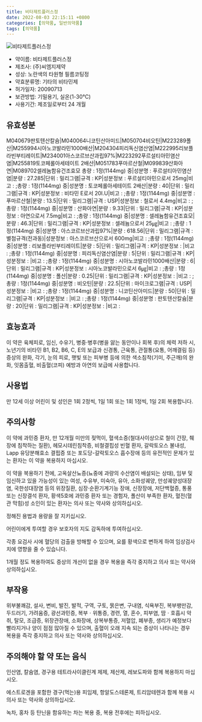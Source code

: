 ```yaml
---
title: 비타제트플러스정
date: 2022-08-03 22:15:11 +0800
categories: [의약품, 일반의약품]
tags: [의약품]
---
```

![비타제트플러스정](https://nedrug.mfds.go.kr/pbp/cmn/itemImageDownload/147426438997500010)

- 약이름: 비타제트플러스정
- 제조사: (주)씨엠지제약
- 성상: 노란색의 타원형 필름코팅정
- 약효분류명: 기타의 비타민제
- 허가일자: 20090713
- 보관방법: 기밀용기, 실온(1-30℃)
- 사용기간: 제조일로부터 24 개월
## 유효성분
M040679판토텐산칼슘|M040064니코틴산아미드|M050704비오틴|M223289폴산|M255994시아노코발라민1000배산|M204304피리독신염산염|M222995리보플라빈부티레이트|M234001아스코르브산과립97%|M223292푸르설티아민염산염|M255819토코페롤아세테이트 2배산|M051783푸마르산철|M099839산화아연|M089702셀레늄함유건조효모
총량 : 1정(1144mg) 중|성분명 : 푸르설티아민염산염|분량 : 27.285|단위 : 밀리그램|규격 : KP|성분정보 : 푸르설티아민으로서 25mg|비고 : ;총량 : 1정(1144mg) 중|성분명 : 토코페롤아세테이트 2배산|분량 : 40|단위 : 밀리그램|규격 : KP|성분정보 : 비타민 E로서 20I.U|비고 : ;총량 : 1정(1144mg) 중|성분명 : 푸마르산철|분량 : 13.5|단위 : 밀리그램|규격 : USP|성분정보 : 철로서 4.4mg|비고 : ;총량 : 1정(1144mg) 중|성분명 : 산화아연|분량 : 9.33|단위 : 밀리그램|규격 : KP|성분정보 : 아연으로서 7.5mg|비고 : ;총량 : 1정(1144mg) 중|성분명 : 셀레늄함유건조효모|분량 : 46.3|단위 : 밀리그램|규격 : KP|성분정보 : 셀레늄으로서 25㎍|비고 : ;총량 : 1정(1144mg) 중|성분명 : 아스코르브산과립97%|분량 : 618.56|단위 : 밀리그램|규격 : 별첨규격(전과동)|성분정보 : 아스코르브산으로서 600mg|비고 : ;총량 : 1정(1144mg) 중|성분명 : 리보플라빈부티레이트|분량 : 5|단위 : 밀리그램|규격 : KP|성분정보 : |비고 : ;총량 : 1정(1144mg) 중|성분명 : 피리독신염산염|분량 : 5|단위 : 밀리그램|규격 : KP|성분정보 : |비고 : ;총량 : 1정(1144mg) 중|성분명 : 시아노코발라민1000배산|분량 : 6|단위 : 밀리그램|규격 : KP|성분정보 : 시아노코발라민으로서 6㎍|비고 : ;총량 : 1정(1144mg) 중|성분명 : 폴산|분량 : 0.25|단위 : 밀리그램|규격 : KP|성분정보 : |비고 : ;총량 : 1정(1144mg) 중|성분명 : 비오틴|분량 : 22.5|단위 : 마이크로그램|규격 : USP|성분정보 : |비고 : ;총량 : 1정(1144mg) 중|성분명 : 니코틴산아미드|분량 : 50|단위 : 밀리그램|규격 : KP|성분정보 : |비고 : ;총량 : 1정(1144mg) 중|성분명 : 판토텐산칼슘|분량 : 20|단위 : 밀리그램|규격 : KP|성분정보 : |비고 :
## 효능효과
이 약은 육체피로, 임신, 수유기, 병중·병후(병을 앓는 동안이나 회복 후)의 체력 저하 시, 노년기의 비타민 B1, B2, B6, C, E의 보급과 신경통, 근육통, 관절통(요통, 어깨결림 등) 증상의 완화, 각기, 눈의 피로, 햇빛 또는 피부병 등에 의한 색소침착(기미, 주근깨)의 완화, 잇몸출혈, 비출혈(코피) 예방과 아연의 보급에 사용합니다.

## 사용법
만 12세 이상 어린이 및 성인은 1회 2정씩, 1일 1회 또는 1회 1정씩, 1일 2회 복용합니다.

## 주의사항
이 약에 과민증 환자, 만 12개월 미만의 젖먹이, 혈색소증(철대사이상으로 철이 간장, 췌장에 침착하는 질환), 헤모시데린침착증, 비철결핍성 빈혈 환자, 갈락토오스 불내성, Lapp 유당분해효소 결핍증 또는 포도당-갈락토오스 흡수장애 등의 유전적인 문제가 있는 환자는 이 약을 복용하지 마십시오.

이 약을 복용하기 전에, 고옥살산뇨증(뇨중에 과량의 수산염이 배설되는 상태), 임부 및 임신하고 있을 가능성이 있는 여성, 수유부, 미숙아, 유아, 소화성궤양, 만성궤양성대장염, 국한성대장염 등의 위장질환, 심장·순환기계기능 장애, 신장장애, 저단백혈증, 통풍 또는 신장결석 환자, 황색5호에 과민증 환자 또는 경험자, 폴산이 부족한 환자, 혈전(혈관 막힘)성 소인이 있는 환자는 의사 또는 약사와 상의하십시오.

정해진 용법과 용량을 잘 지키십시오.

어린이에게 투여할 경우 보호자의 지도 감독하에 투여하십시오.

각종 요검사 시에 혈당의 검출을 방해할 수 있으며, 요를 황색으로 변하게 하여 임상검사치에 영향을 줄 수 있습니다.

1개월 정도 복용하여도 증상의 개선이 없을 경우 복용을 즉각 중지하고 의사 또는 약사와 상의하십시오.

## 부작용
위부불쾌감, 설사, 변비, 발진, 발적, 구역, 구토, 묽은변, 구내염, 식욕부진, 복부팽만감, 두드러기, 가려움증, 광선과민증, 복부ㆍ위통증, 경련, 열, 혼수, 피부염, 땀ㆍ호흡시 악취, 탈모, 조급증, 위장관장애, 소화장애, 상복부통증, 저혈압, 폐부종, 생리가 예정보다 빨라지거나 양이 점점 많아질 수 있으며, 출혈이 오래 지속 되는 증상이 나타나는 경우 복용을 즉각 중지하고 의사 또는 약사와 상의하십시오.

## 주의해야 할 약 또는 음식
인산염, 칼슘염, 경구용 테트라사이클린계 제제, 제산제, 레보도파와 함께 복용하지 마십시오.

에스트로겐을 포함한 경구(먹는)용 피임제, 항알도스테론제, 트리암테렌과 함께 복용 시 의사 또는 약사와 상의하십시오.

녹차, 홍차 등 탄닌을 함유하는 차는 복용 중, 복용 전후에는 피하십시오.

